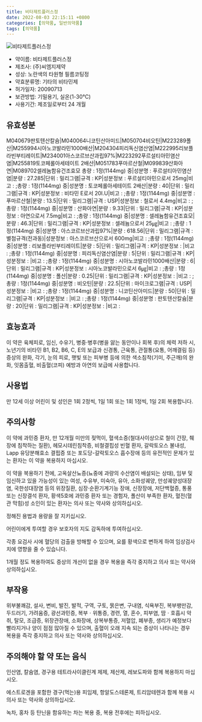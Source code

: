 ```yaml
---
title: 비타제트플러스정
date: 2022-08-03 22:15:11 +0800
categories: [의약품, 일반의약품]
tags: [의약품]
---
```

![비타제트플러스정](https://nedrug.mfds.go.kr/pbp/cmn/itemImageDownload/147426438997500010)

- 약이름: 비타제트플러스정
- 제조사: (주)씨엠지제약
- 성상: 노란색의 타원형 필름코팅정
- 약효분류명: 기타의 비타민제
- 허가일자: 20090713
- 보관방법: 기밀용기, 실온(1-30℃)
- 사용기간: 제조일로부터 24 개월
## 유효성분
M040679판토텐산칼슘|M040064니코틴산아미드|M050704비오틴|M223289폴산|M255994시아노코발라민1000배산|M204304피리독신염산염|M222995리보플라빈부티레이트|M234001아스코르브산과립97%|M223292푸르설티아민염산염|M255819토코페롤아세테이트 2배산|M051783푸마르산철|M099839산화아연|M089702셀레늄함유건조효모
총량 : 1정(1144mg) 중|성분명 : 푸르설티아민염산염|분량 : 27.285|단위 : 밀리그램|규격 : KP|성분정보 : 푸르설티아민으로서 25mg|비고 : ;총량 : 1정(1144mg) 중|성분명 : 토코페롤아세테이트 2배산|분량 : 40|단위 : 밀리그램|규격 : KP|성분정보 : 비타민 E로서 20I.U|비고 : ;총량 : 1정(1144mg) 중|성분명 : 푸마르산철|분량 : 13.5|단위 : 밀리그램|규격 : USP|성분정보 : 철로서 4.4mg|비고 : ;총량 : 1정(1144mg) 중|성분명 : 산화아연|분량 : 9.33|단위 : 밀리그램|규격 : KP|성분정보 : 아연으로서 7.5mg|비고 : ;총량 : 1정(1144mg) 중|성분명 : 셀레늄함유건조효모|분량 : 46.3|단위 : 밀리그램|규격 : KP|성분정보 : 셀레늄으로서 25㎍|비고 : ;총량 : 1정(1144mg) 중|성분명 : 아스코르브산과립97%|분량 : 618.56|단위 : 밀리그램|규격 : 별첨규격(전과동)|성분정보 : 아스코르브산으로서 600mg|비고 : ;총량 : 1정(1144mg) 중|성분명 : 리보플라빈부티레이트|분량 : 5|단위 : 밀리그램|규격 : KP|성분정보 : |비고 : ;총량 : 1정(1144mg) 중|성분명 : 피리독신염산염|분량 : 5|단위 : 밀리그램|규격 : KP|성분정보 : |비고 : ;총량 : 1정(1144mg) 중|성분명 : 시아노코발라민1000배산|분량 : 6|단위 : 밀리그램|규격 : KP|성분정보 : 시아노코발라민으로서 6㎍|비고 : ;총량 : 1정(1144mg) 중|성분명 : 폴산|분량 : 0.25|단위 : 밀리그램|규격 : KP|성분정보 : |비고 : ;총량 : 1정(1144mg) 중|성분명 : 비오틴|분량 : 22.5|단위 : 마이크로그램|규격 : USP|성분정보 : |비고 : ;총량 : 1정(1144mg) 중|성분명 : 니코틴산아미드|분량 : 50|단위 : 밀리그램|규격 : KP|성분정보 : |비고 : ;총량 : 1정(1144mg) 중|성분명 : 판토텐산칼슘|분량 : 20|단위 : 밀리그램|규격 : KP|성분정보 : |비고 :
## 효능효과
이 약은 육체피로, 임신, 수유기, 병중·병후(병을 앓는 동안이나 회복 후)의 체력 저하 시, 노년기의 비타민 B1, B2, B6, C, E의 보급과 신경통, 근육통, 관절통(요통, 어깨결림 등) 증상의 완화, 각기, 눈의 피로, 햇빛 또는 피부병 등에 의한 색소침착(기미, 주근깨)의 완화, 잇몸출혈, 비출혈(코피) 예방과 아연의 보급에 사용합니다.

## 사용법
만 12세 이상 어린이 및 성인은 1회 2정씩, 1일 1회 또는 1회 1정씩, 1일 2회 복용합니다.

## 주의사항
이 약에 과민증 환자, 만 12개월 미만의 젖먹이, 혈색소증(철대사이상으로 철이 간장, 췌장에 침착하는 질환), 헤모시데린침착증, 비철결핍성 빈혈 환자, 갈락토오스 불내성, Lapp 유당분해효소 결핍증 또는 포도당-갈락토오스 흡수장애 등의 유전적인 문제가 있는 환자는 이 약을 복용하지 마십시오.

이 약을 복용하기 전에, 고옥살산뇨증(뇨중에 과량의 수산염이 배설되는 상태), 임부 및 임신하고 있을 가능성이 있는 여성, 수유부, 미숙아, 유아, 소화성궤양, 만성궤양성대장염, 국한성대장염 등의 위장질환, 심장·순환기계기능 장애, 신장장애, 저단백혈증, 통풍 또는 신장결석 환자, 황색5호에 과민증 환자 또는 경험자, 폴산이 부족한 환자, 혈전(혈관 막힘)성 소인이 있는 환자는 의사 또는 약사와 상의하십시오.

정해진 용법과 용량을 잘 지키십시오.

어린이에게 투여할 경우 보호자의 지도 감독하에 투여하십시오.

각종 요검사 시에 혈당의 검출을 방해할 수 있으며, 요를 황색으로 변하게 하여 임상검사치에 영향을 줄 수 있습니다.

1개월 정도 복용하여도 증상의 개선이 없을 경우 복용을 즉각 중지하고 의사 또는 약사와 상의하십시오.

## 부작용
위부불쾌감, 설사, 변비, 발진, 발적, 구역, 구토, 묽은변, 구내염, 식욕부진, 복부팽만감, 두드러기, 가려움증, 광선과민증, 복부ㆍ위통증, 경련, 열, 혼수, 피부염, 땀ㆍ호흡시 악취, 탈모, 조급증, 위장관장애, 소화장애, 상복부통증, 저혈압, 폐부종, 생리가 예정보다 빨라지거나 양이 점점 많아질 수 있으며, 출혈이 오래 지속 되는 증상이 나타나는 경우 복용을 즉각 중지하고 의사 또는 약사와 상의하십시오.

## 주의해야 할 약 또는 음식
인산염, 칼슘염, 경구용 테트라사이클린계 제제, 제산제, 레보도파와 함께 복용하지 마십시오.

에스트로겐을 포함한 경구(먹는)용 피임제, 항알도스테론제, 트리암테렌과 함께 복용 시 의사 또는 약사와 상의하십시오.

녹차, 홍차 등 탄닌을 함유하는 차는 복용 중, 복용 전후에는 피하십시오.

